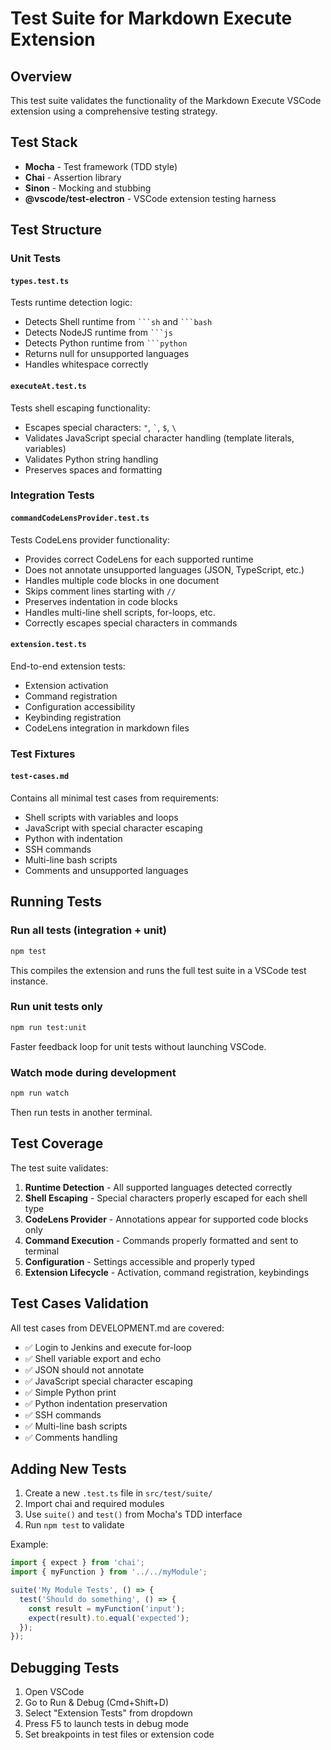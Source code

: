 # Test Suite for Markdown Execute Extension

## Overview

This test suite validates the functionality of the Markdown Execute VSCode extension using a comprehensive testing strategy.

## Test Stack

- **Mocha** - Test framework (TDD style)
- **Chai** - Assertion library
- **Sinon** - Mocking and stubbing
- **@vscode/test-electron** - VSCode extension testing harness

## Test Structure

### Unit Tests

#### `types.test.ts`
Tests runtime detection logic:
- Detects Shell runtime from ` ```sh ` and ` ```bash `
- Detects NodeJS runtime from ` ```js `
- Detects Python runtime from ` ```python `
- Returns null for unsupported languages
- Handles whitespace correctly

#### `executeAt.test.ts`
Tests shell escaping functionality:
- Escapes special characters: `"`, `` ` ``, `$`, `\`
- Validates JavaScript special character handling (template literals, variables)
- Validates Python string handling
- Preserves spaces and formatting

### Integration Tests

#### `commandCodeLensProvider.test.ts`
Tests CodeLens provider functionality:
- Provides correct CodeLens for each supported runtime
- Does not annotate unsupported languages (JSON, TypeScript, etc.)
- Handles multiple code blocks in one document
- Skips comment lines starting with `//`
- Preserves indentation in code blocks
- Handles multi-line shell scripts, for-loops, etc.
- Correctly escapes special characters in commands

#### `extension.test.ts`
End-to-end extension tests:
- Extension activation
- Command registration
- Configuration accessibility
- Keybinding registration
- CodeLens integration in markdown files

### Test Fixtures

#### `test-cases.md`
Contains all minimal test cases from requirements:
- Shell scripts with variables and loops
- JavaScript with special character escaping
- Python with indentation
- SSH commands
- Multi-line bash scripts
- Comments and unsupported languages

## Running Tests

### Run all tests (integration + unit)
```sh
npm test
```

This compiles the extension and runs the full test suite in a VSCode test instance.

### Run unit tests only
```sh
npm run test:unit
```

Faster feedback loop for unit tests without launching VSCode.

### Watch mode during development
```sh
npm run watch
```

Then run tests in another terminal.

## Test Coverage

The test suite validates:

1. **Runtime Detection** - All supported languages detected correctly
2. **Shell Escaping** - Special characters properly escaped for each shell type
3. **CodeLens Provider** - Annotations appear for supported code blocks only
4. **Command Execution** - Commands properly formatted and sent to terminal
5. **Configuration** - Settings accessible and properly typed
6. **Extension Lifecycle** - Activation, command registration, keybindings

## Test Cases Validation

All test cases from DEVELOPMENT.md are covered:
- ✅ Login to Jenkins and execute for-loop
- ✅ Shell variable export and echo
- ✅ JSON should not annotate
- ✅ JavaScript special character escaping
- ✅ Simple Python print
- ✅ Python indentation preservation
- ✅ SSH commands
- ✅ Multi-line bash scripts
- ✅ Comments handling

## Adding New Tests

1. Create a new `.test.ts` file in `src/test/suite/`
2. Import chai and required modules
3. Use `suite()` and `test()` from Mocha's TDD interface
4. Run `npm test` to validate

Example:
```typescript
import { expect } from 'chai';
import { myFunction } from '../../myModule';

suite('My Module Tests', () => {
  test('Should do something', () => {
    const result = myFunction('input');
    expect(result).to.equal('expected');
  });
});
```

## Debugging Tests

1. Open VSCode
2. Go to Run & Debug (Cmd+Shift+D)
3. Select "Extension Tests" from dropdown
4. Press F5 to launch tests in debug mode
5. Set breakpoints in test files or extension code
